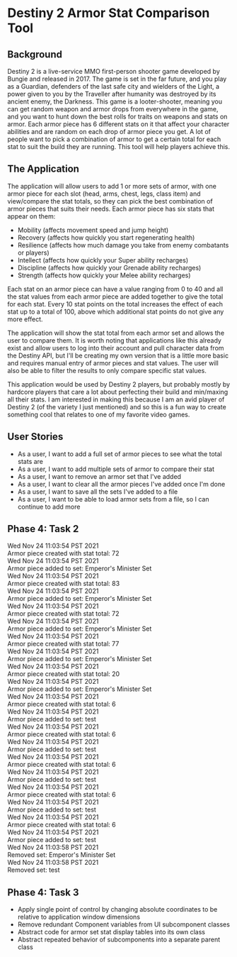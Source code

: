 # Destiny 2 Armor Stat Comparison Tool

## Background

Destiny 2 is a live-service MMO first-person shooter game developed by Bungie
and released in 2017. The game is set in the far future, and you play as a
Guardian, defenders of the last safe city and wielders of the Light, a power
given to you by the Traveller after humanity was destroyed by its ancient enemy,
the Darkness. This game is a looter-shooter, meaning you can get random weapon
and armor drops from everywhere in the game, and you want to hunt down the best
rolls for traits on weapons and stats on armor. Each armor piece has 6 
different stats on it that affect your character abilities and are random on
each drop of armor piece you get. A lot of people want to pick a combination
of armor to get a certain total for each stat to suit the build they are running.
This tool will help players achieve this.

## The Application

The application will allow users to add 1 or more sets of armor, with one
armor piece for each slot (head, arms, chest, legs, class item) and view/compare
the stat totals, so they can pick the best combination of armor pieces that suits
their needs. Each armor piece has six stats that appear on them:

- Mobility (affects movement speed and jump height)
- Recovery (affects how quickly you start regenerating health)
- Resilience (affects how much damage you take from enemy combatants or players)
- Intellect (affects how quickly your Super ability recharges)
- Discipline (affects how quickly your Grenade ability recharges)
- Strength (affects how quickly your Melee ability recharges)

Each stat on an armor piece can have a value ranging from 0 to 40 and all the
stat values from each armor piece are added together to give the total for each
stat. Every 10 stat points on the total increases the effect of each stat up
to a total of 100, above which additional stat points do not give any more effect.

The application will show the stat total from each armor set and allows the user to compare them. It is worth
noting that applications like this already exist and allow users to log into their 
account and pull character data from the Destiny API, but I'll be creating my own
version that is a little more basic and requires manual entry of armor pieces and
stat values. The user will also be able to filter the results to only compare
specific stat values.

This application would be used by Destiny 2 players, but probably mostly by
hardcore players that care a lot about perfecting their build and min/maxing
all their stats. I am interested in making this because I am an avid player
of Destiny 2 (of the variety I just mentioned) and so this is a fun way to create
something cool that relates to one of my favorite video games.

## User Stories

- As a user, I want to add a full set of armor pieces to see what the total stats are
- As a user, I want to add multiple sets of armor to compare their stat
- As a user, I want to remove an armor set that I've added
- As a user, I want to clear all the armor pieces I've added once I'm done
- As a user, I want to save all the sets I've added to a file
- As a user, I want to be able to load armor sets from a file, so I can continue to add more

## Phase 4: Task 2

Wed Nov 24 11:03:54 PST 2021</br>
Armor piece created with stat total: 72</br>
Wed Nov 24 11:03:54 PST 2021</br>
Armor piece added to set: Emperor's Minister Set</br>
Wed Nov 24 11:03:54 PST 2021</br>
Armor piece created with stat total: 83</br>
Wed Nov 24 11:03:54 PST 2021</br>
Armor piece added to set: Emperor's Minister Set</br>
Wed Nov 24 11:03:54 PST 2021</br>
Armor piece created with stat total: 72</br>
Wed Nov 24 11:03:54 PST 2021</br>
Armor piece added to set: Emperor's Minister Set</br>
Wed Nov 24 11:03:54 PST 2021</br>
Armor piece created with stat total: 77</br>
Wed Nov 24 11:03:54 PST 2021</br>
Armor piece added to set: Emperor's Minister Set</br>
Wed Nov 24 11:03:54 PST 2021</br>
Armor piece created with stat total: 20</br>
Wed Nov 24 11:03:54 PST 2021</br>
Armor piece added to set: Emperor's Minister Set</br>
Wed Nov 24 11:03:54 PST 2021</br>
Armor piece created with stat total: 6</br>
Wed Nov 24 11:03:54 PST 2021</br>
Armor piece added to set: test</br>
Wed Nov 24 11:03:54 PST 2021</br>
Armor piece created with stat total: 6</br>
Wed Nov 24 11:03:54 PST 2021</br>
Armor piece added to set: test</br>
Wed Nov 24 11:03:54 PST 2021</br>
Armor piece created with stat total: 6</br>
Wed Nov 24 11:03:54 PST 2021</br>
Armor piece added to set: test</br>
Wed Nov 24 11:03:54 PST 2021</br>
Armor piece created with stat total: 6</br>
Wed Nov 24 11:03:54 PST 2021</br>
Armor piece added to set: test</br>
Wed Nov 24 11:03:54 PST 2021</br>
Armor piece created with stat total: 6</br>
Wed Nov 24 11:03:54 PST 2021</br>
Armor piece added to set: test</br>
Wed Nov 24 11:03:58 PST 2021</br>
Removed set: Emperor's Minister Set</br>
Wed Nov 24 11:03:58 PST 2021</br>
Removed set: test


## Phase 4: Task 3

- Apply single point of control by changing absolute coordinates to be relative to application window dimensions
- Remove redundant Component variables from UI subcomponent classes
- Abstract code for armor set stat display tables into its own class
- Abstract repeated behavior of subcomponents into a separate parent class
